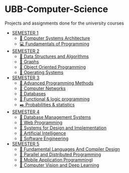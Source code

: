 # UBB-Computer-Science
Projects and assignments done for the university courses

* [SEMESTER 1](Semester1/)
    * [:triangular_flag_on_post: Computer Systems Architecture](Semester1/ASC)
    * [:computer: Fundamentals of Programming](Semester1/FP)
* [SEMESTER 2](Semester2/)
    * [:green_book: Data Structures and Algorithms](Semester2/DSA)
    * [:triangular_ruler: Graphs](Semester2/Graphs)
    * [:pushpin: Object Oriented Programming](Semester2/OOP)
    * [:file_folder: Operating Systems](Operating%20Systems)
* [SEMESTER 3](Semester3/)
    * [:santa: Advanced Programming Methods](Semester3/Advanced%20programming%20methods)
    * [:electric_plug: Computer Networks](Semester3/Computer%20Networks)
    * [:floppy_disk: Databases](Semester3/Databases)
    * [:dvd: Functional & logic programming](Semester3/Functional%20%26%20programming%20language)
    * [:black_nib: Probabilities & statistics](Semester3/Probabilities%20and%20statistics)
* [SEMESTER 4](Semester4/)
    * [:mushroom: Database Management Systems](Semester4/db)
    * [:tulip: Web Programming](Semester4/web)
    * [:butterfly: Systems for Design and Implementation](Semester4/sdi)
    * [:cherries: Artificial Intelligence](Semester4/ai)
    * [:rocket: Software Engineering](Semester4/se)
* [SEMESTER 5](Semester5/)
    * [🌸 Fundamental Languages And Compiler Design](Semester5/FLCD)
    * [💌 Parallel and Distributed Programming]()
    * [🌻 Mobile Application Programming](Semester5/MOBILE))
    * [🍉 Computer Vision and Deep Learning]()
